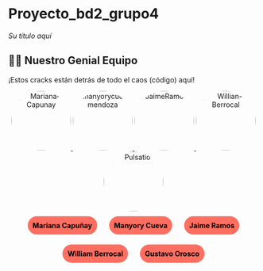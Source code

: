 # Proyecto_bd2_grupo4
<em> Su título aquí </em>

## 👩‍💻 Nuestro Genial Equipo

¡Estos cracks están detrás de todo el caos (código) aquí!

<div align="center">
  <a href="https://github.com/Mariana-Capunay">
    <img src="https://github.com/Mariana-Capunay.png" width="120" height="120" alt="Mariana-Capunay" style="border-radius: 50%;">
  </a>
  <a href="https://github.com/manyorycuevamendoza">
    <img src="https://github.com/manyorycuevamendoza.png" width="120" height="120" alt="manyorycuevamendoza" style="border-radius: 50%;">
  </a>
  <a href="https://github.com/JaimeRamosT">
    <img src="https://github.com/JaimeRamosT.png" width="120" height="120" alt="JaimeRamosT" style="border-radius: 50%;">
  </a>
  <a href="https://github.com/Willian-Berrocal">
    <img src="https://github.com/Willian-Berrocal.png" width="120" height="120" alt="Willian-Berrocal" style="border-radius: 50%;">
  </a>
  <a href="https://github.com/Pulsatio">
    <img src="https://github.com/Pulsatio.png" width="120" height="120" alt="Pulsatio" style="border-radius: 50%;">
  </a>
</div>

<div align="center">
  <div style="display: inline-block; margin: 10px;">
    <a href="https://github.com/Mariana-Capunay" style="text-decoration: none; color: #000;">
      <div style="background-color: #ff6f61; border-radius: 30px; padding: 10px;">
        <b>Mariana Capuñay</b>
      </div>
    </a>
  </div>
  <div style="display: inline-block; margin: 10px;">
    <a href="https://github.com/manyorycuevamendoza" style="text-decoration: none; color: #000;">
      <div style="background-color: #ff6f61; border-radius: 30px; padding: 10px;">
        <b>Manyory Cueva</b>
      </div>
    </a>
  </div>
  <div style="display: inline-block; margin: 10px;">
    <a href="https://github.com/JaimeRamosT" style="text-decoration: none; color: #000;">
      <div style="background-color: #ff6f61; border-radius: 30px; padding: 10px;">
        <b>Jaime Ramos</b>
      </div>
    </a>
  </div>
  <div style="display: inline-block; margin: 10px;">
    <a href="https://github.com/Willian-Berrocal" style="text-decoration: none; color: #000;">
      <div style="background-color: #ff6f61; border-radius: 30px; padding: 10px;">
        <b>William Berrocal</b>
      </div>
    </a>
  </div>
  <div style="display: inline-block; margin: 10px;">
    <a href="https://github.com/Pulsatio" style="text-decoration: none; color: #000;">
      <div style="background-color: #ff6f61; border-radius: 30px; padding: 10px;">
        <b>Gustavo Orosco</b>
      </div>
    </a>
  </div>
</div>

